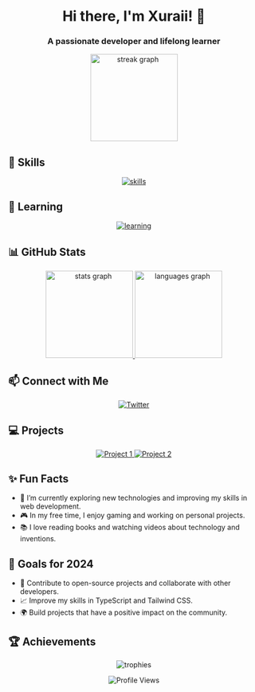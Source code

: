 <h1 align="center">Hi there, I'm Xuraii! 👋</h1>
<h3 align="center">A passionate developer and lifelong learner</h3>

<p align="center">
  <a href="https://github.com/xuraii">
    <img src="https://github-readme-streak-stats.herokuapp.com/?user=xuraii&theme=dark&hide_border=true" height="175" alt="streak graph" />
  </a>
</p>

## 📂 Skills
<p align="center">
  <a href="https://skillicons.dev">
    <img src="https://skillicons.dev/icons?i=bash,css,discord,figma,git,github,html,linux,lua,mongodb,powershell,python,replit,sqlite,vscode,postgresql,svelte,react" alt="skills" />
  </a>
</p>

## 📝 Learning
<p align="center">
  <a href="https://skillicons.dev">
    <img src="https://skillicons.dev/icons?i=css,astro,typescript,tailwind" alt="learning" />
  </a>
</p>

## 📊 GitHub Stats
<p align="center">
  <a href="https://github.com/xuraii">
    <img src="https://github-readme-stats.vercel.app/api?username=xuraii&show_icons=true&count_private=true&theme=dark&hide_border=true" height="175" alt="stats graph" />
    <img src="https://github-readme-stats.vercel.app/api/top-langs/?username=xuraii&layout=compact&langs_count=5&theme=dark&hide_border=true" height="175" alt="languages graph" />
  </a>
</p>

## 📫 Connect with Me
<p align="center">
  <a href="https://twitter.com/ilyxuraii">
    <img src="https://img.shields.io/badge/Twitter-%231DA1F2.svg?style=for-the-badge&logo=twitter&logoColor=white" alt="Twitter" />
  </a>
</p>

## 💻 Projects
<p align="center">
  <a href="https://github.com/xuraii/project1">
    <img src="https://github-readme-stats.vercel.app/api/pin/?username=xuraii&repo=project1&theme=dark&hide_border=true" alt="Project 1" />
  </a>
  <a href="https://github.com/xuraii/project2">
    <img src="https://github-readme-stats.vercel.app/api/pin/?username=xuraii&repo=project2&theme=dark&hide_border=true" alt="Project 2" />
  </a>
</p>

## ✨ Fun Facts
- 🌱 I’m currently exploring new technologies and improving my skills in web development.
- 🎮 In my free time, I enjoy gaming and working on personal projects.
- 📚 I love reading books and watching videos about technology and inventions.

## 🎯 Goals for 2024
- 🚀 Contribute to open-source projects and collaborate with other developers.
- 📈 Improve my skills in TypeScript and Tailwind CSS.
- 🌍 Build projects that have a positive impact on the community.


## 🏆 Achievements
<p align="center">
  <img src="https://github-profile-trophy.vercel.app/?username=xuraii&theme=dark&no-frame=true&column=3" alt="trophies" />
</p>

<p align="center">
  <img src="https://komarev.com/ghpvc/?username=xuraii&style=flat-square&color=blue" alt="Profile Views" />
</p>
